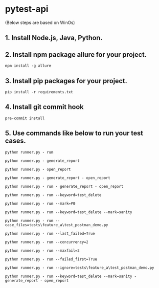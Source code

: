 # pytest-api

(Below steps are based on WinOs)

## 1. Install Node.js, Java, Python.

## 2. Install npm package allure for your project.

```commandline
npm install -g allure
```

## 3. Install pip packages for your project.

```commandline
pip install -r requirements.txt
```

## 4. Install git commit hook

```commandline
pre-commit install
```

## 5. Use commands like below to run your test cases.

```commandline
python runner.py - run

python runner.py - generate_report

python runner.py - open_report

python runner.py - generate_report - open_report

python runner.py - run - generate_report - open_report

python runner.py - run --keyword=test_delete

python runner.py - run --mark=P0

python runner.py - run --keyword=test_delete --mark=sanity

python runner.py - run --case_files=tests\feature_a\test_postman_demo.py

python runner.py - run --last_failed=True

python runner.py - run --concurrency=2

python runner.py - run --maxfail=2

python runner.py - run --failed_first=True

python runner.py - run --ignore=tests\feature_a\test_postman_demo.py

python runner.py - run --keyword=test_delete --mark=sanity - generate_report - open_report
```
